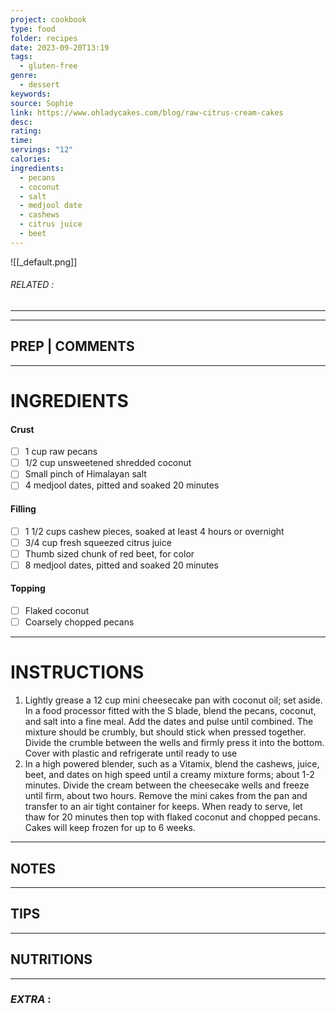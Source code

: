 ```yaml
---
project: cookbook
type: food
folder: recipes
date: 2023-09-20T13:19
tags:
  - gluten-free
genre:
  - dessert
keywords: 
source: Sophie
link: https://www.ohladycakes.com/blog/raw-citrus-cream-cakes
desc: 
rating: 
time: 
servings: "12"
calories: 
ingredients:
  - pecans
  - coconut
  - salt
  - medjool date
  - cashews
  - citrus juice
  - beet
---
```


![[_default.png]]
###### *RELATED* : 
---


---
## PREP | COMMENTS



---
# INGREDIENTS

#### **Crust**

- [ ] 1 cup raw pecans
- [ ] 1/2 cup unsweetened shredded coconut
- [ ] Small pinch of Himalayan salt
- [ ] 4 medjool dates, pitted and soaked 20 minutes

#### **Filling**

- [ ] 1 1/2 cups cashew pieces, soaked at least 4 hours or overnight
- [ ] 3/4 cup fresh squeezed citrus juice
- [ ] Thumb sized chunk of red beet, for color
- [ ] 8 medjool dates, pitted and soaked 20 minutes

#### **Topping**

- [ ] Flaked coconut
- [ ] Coarsely chopped pecans 

---
# INSTRUCTIONS

1. Lightly grease a 12 cup mini cheesecake pan with coconut oil; set aside. In a food processor fitted with the S blade, blend the pecans, coconut, and salt into a fine meal. Add the dates and pulse until combined. The mixture should be crumbly, but should stick when pressed together. Divide the crumble between the wells and firmly press it into the bottom. Cover with plastic and refrigerate until ready to use
2. In a high powered blender, such as a Vitamix, blend the cashews, juice, beet, and dates on high speed until a creamy mixture forms; about 1-2 minutes. Divide the cream between the cheesecake wells and freeze until firm, about two hours. Remove the mini cakes from the pan and transfer to an air tight container for keeps. When ready to serve, let thaw for 20 minutes then top with flaked coconut and chopped pecans. Cakes will keep frozen for up to 6 weeks.

---
## NOTES



---
## TIPS



---
## NUTRITIONS



---
### *EXTRA* :




